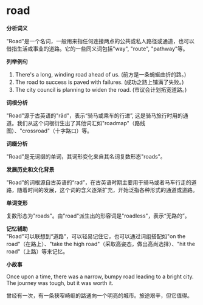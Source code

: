# road

**分析词义**

  

"Road"是一个名词，一般用来指任何连接两点的公共或私人路径或通道，也可以借指生活或事业的道路。它的一些同义词包括"way", "route", "pathway"等。

  

**列举例句**

  

1.  There's a long, winding road ahead of us. (前方是一条蜿蜒曲折的路。)
2.  The road to success is paved with failures. (成功之路上铺满了失败。)
3.  The city council is planning to widen the road. (市议会计划拓宽道路。)

  

**词根分析**

  

"Road"源于古英语的"rād"，表示“骑马或乘车的行进”, 这是骑马旅行时用的通道。我们从这个词根衍生出了其他词汇如"roadmap"（路线图）、"crossroad"（十字路口）等。

  

**词缀分析**

  

"Road"是无词缀的单词，其词形变化来自其名词复数形态"roads"。

  

**发展历史和文化背景**

  

"Road"的词根源自古英语的“rad”，在古英语时期主要用于骑马或者马车行走的道路，随着时间的发展，这个词的含义逐渐扩充，开始泛指各种形式的通道或道路。

  

**单词变形**

  

复数形态为"roads"。由"road"派生出的形容词是"roadless"，表示“无路的”。

  

**记忆辅助**  
"Road"可以联想到“道路”，可以轻易记住它，也可以通过词组搭配如"on the road"（在路上）、"take the high road"（采取高姿态，做出高尚选择）、"hit the road"（上路）等来记忆。

  

**小故事**

  

Once upon a time, there was a narrow, bumpy road leading to a bright city. The journey was tough, but it was worth it.

  

曾经有一次，有一条狭窄崎岖的路通向一个明亮的城市。旅途艰辛，但它值得。
